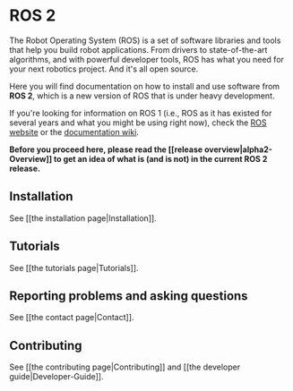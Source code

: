# ROS 2

The Robot Operating System (ROS) is a set of software libraries and tools that help you build robot applications.
From drivers to state-of-the-art algorithms, and with powerful developer tools, ROS has what you need for your next robotics project.
And it's all open source.

Here you will find documentation on how to install and use software from **ROS 2**, which is a new version of ROS that is under heavy development.

If you're looking for information on ROS 1 (i.e., ROS as it has existed for several years and what you might be using right now), check the [ROS website](http://www.ros.org) or the [documentation wiki](http://wiki.ros.org).

**Before you proceed here, please read the [[release overview|alpha2-Overview]] to get an idea of what is (and is not) in the current ROS 2 release.**

## Installation

See [[the installation page|Installation]].

## Tutorials

See [[the tutorials page|Tutorials]].

## Reporting problems and asking questions

See [[the contact page|Contact]].

## Contributing

See [[the contributing page|Contributing]] and [[the developer guide|Developer-Guide]].
